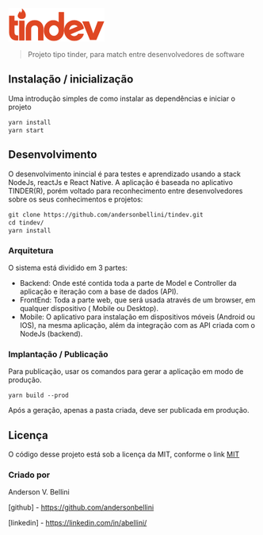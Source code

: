 ![Logo of the project](https://github.com/andersonbellini/tindev/blob/master/frontend/src/assets/logo.svg)

> Projeto tipo tinder, para match entre desenvolvedores de software

## Instalação / inicialização

Uma introdução simples de como instalar as dependências e iniciar o projeto

```shell
yarn install 
yarn start
```

## Desenvolvimento

O desenvolvimento inincial é para testes e aprendizado usando a stack NodeJs, reactJs e React Native. A aplicação é baseada no aplicativo TINDER(R), porém voltado para reconhecimento entre desenvolvedores sobre os seus conhecimentos e projetos:

```shell
git clone https://github.com/andersonbellini/tindev.git
cd tindev/
yarn install
```

### Arquitetura

O sistema está dividido em 3 partes:
* Backend: Onde esté contida toda a parte de Model e Controller da aplicação e iteração com 
  a base de dados (API).
* FrontEnd: Toda a parte web, que será usada através de um browser, em qualquer dispositivo ( Mobile ou Desktop).
* Mobile: O aplicativo para instalação em dispositivos móveis (Android ou IOS), na mesma aplicação, além da integração com as API criada com o NodeJs (backend).

### Implantação / Publicação

Para publicação, usar os comandos para gerar a aplicação em modo de produção.

```shell
yarn build --prod
```

Após a geração, apenas a pasta criada, deve ser publicada em produção.

## Licença

O código desse projeto está sob a licença da MIT, conforme o link
[MIT](https://github.com/andersonbellini/tindev/blob/master/LICENSE)



### Criado por
Anderson V. Bellini

[github] - https://github.com/andersonbellini

[linkedin] - https://linkedin.com/in/abellini/
